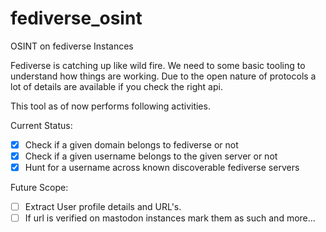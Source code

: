 # fediverse_osint
OSINT on fediverse Instances

Fediverse is catching up like wild fire. We need to some basic tooling to understand how things are working. Due to the open nature of protocols a lot of details are available if you check the right api.

This tool as of now performs following activities.

Current Status:

- [X] Check if a given domain belongs to fediverse or not
- [X] Check if a given username belongs to the given server or not
- [X] Hunt for a username across known discoverable fediverse servers

Future Scope:

- [ ] Extract User profile details and URL's.
- [ ] If url is verified on mastodon instances mark them as such
and more...
